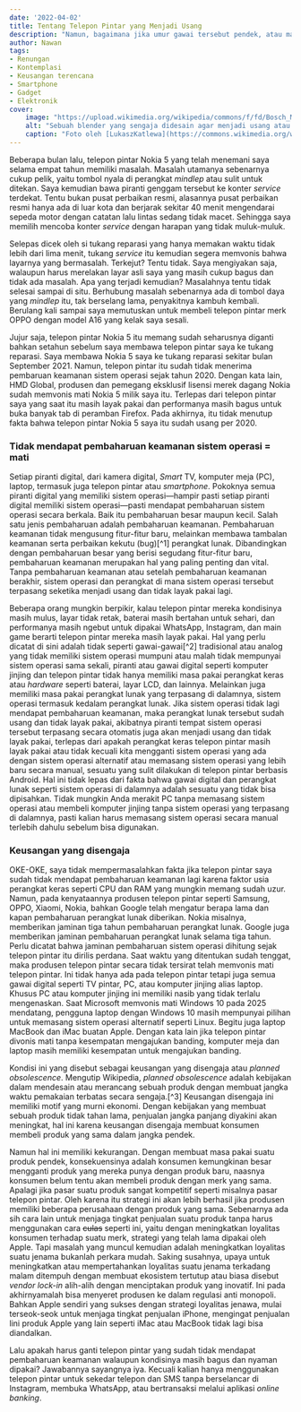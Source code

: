 ```yaml
---
date: '2022-04-02'
title: Tentang Telepon Pintar yang Menjadi Usang
description: "Namun, bagaimana jika umur gawai tersebut pendek, atau malah memang disengaja dibuat sedemikian rupa?"
author: Nawan
tags:
- Renungan
- Kontemplasi
- Keusangan terencana
- Smartphone
- Gadget
- Elektronik
cover:
    image: "https://upload.wikimedia.org/wikipedia/commons/f/fd/Bosch_MaxoMixx_planned_obsolence.jpg"
    alt: "Sebuah blender yang sengaja didesain agar menjadi usang atau rusak setelah beberapa tahun dan sulit diperbaiki"
    caption: "Foto oleh [LukaszKatlewa](https://commons.wikimedia.org/wiki/File:Bosch_MaxoMixx_planned_obsolence.jpg), [CC BY-SA 4.0](https://creativecommons.org/licenses/by-sa/4.0), via Wikimedia Commons."
---
```


Beberapa bulan lalu, telepon pintar Nokia 5 yang telah menemani saya selama empat tahun memiliki masalah. Masalah utamanya sebenarnya cukup pelik, yaitu tombol nyala di perangkat *mindlep* atau sulit untuk ditekan. Saya kemudian bawa piranti genggam tersebut ke konter *service* terdekat. Tentu bukan pusat perbaikan resmi, alasannya pusat perbaikan resmi hanya ada di luar kota dan berjarak sekitar 40 menit mengendarai sepeda motor dengan catatan lalu lintas sedang tidak macet. Sehingga saya memilih mencoba konter *service* dengan harapan yang tidak muluk-muluk.

Selepas dicek oleh si tukang reparasi yang hanya memakan waktu tidak lebih dari lima menit, tukang *service* itu kemudian segera memvonis bahwa layarnya yang bermasalah. Terkejut? Tentu tidak. Saya mengiyakan saja, walaupun harus merelakan layar asli saya yang masih cukup bagus dan tidak ada masalah. Apa yang terjadi kemudian? Masalahnya tentu tidak selesai sampai di situ. Berhubung masalah sebenarnya ada di tombol daya yang *mindlep* itu, tak berselang lama, penyakitnya kambuh kembali. Berulang kali sampai saya memutuskan untuk membeli telepon pintar merk OPPO dengan model A16 yang kelak saya sesali.

Jujur saja, telepon pintar Nokia 5 itu memang sudah seharusnya diganti bahkan setahun sebelum saya membawa telepon pintar saya ke tukang reparasi. Saya membawa Nokia 5 saya ke tukang reparasi sekitar bulan September 2021. Namun, telepon pintar itu sudah tidak menerima pembaruan keamanan sistem operasi sejak tahun 2020. Dengan kata lain, HMD Global, produsen dan pemegang eksklusif lisensi merek dagang Nokia sudah memvonis mati Nokia 5 milik saya itu. Terlepas dari telepon pintar saya yang saat itu masih layak pakai dan performanya masih bagus untuk buka banyak tab di peramban Firefox. Pada akhirnya, itu tidak menutup fakta bahwa telepon pintar Nokia 5 saya itu sudah usang per 2020.

### Tidak mendapat pembaharuan keamanan sistem operasi = mati

Setiap piranti digital, dari kamera digital, *Smart* TV, komputer meja (PC), laptop, termasuk juga telepon pintar atau *smartphone*. Pokoknya semua piranti digital yang memiliki sistem operasi—hampir pasti setiap piranti digital memiliki sistem operasi—pasti mendapat pembaharuan sistem operasi secara berkala. Baik itu pembaharuan besar maupun kecil. Salah satu jenis pembaharuan adalah pembaharuan keamanan. Pembaharuan keamanan tidak mengusung fitur-fitur baru, melainkan membawa tambalan keamanan serta perbaikan kekutu (bug)[^1] perangkat lunak. Dibandingkan dengan pembaharuan besar yang berisi segudang fitur-fitur baru, pembaharuan keamanan merupakan hal yang paling penting dan vital. Tanpa pembaharuan keamanan atau setelah pembaharuan keamanan berakhir, sistem operasi dan perangkat di mana sistem operasi tersebut terpasang seketika menjadi usang dan tidak layak pakai lagi.

Beberapa orang mungkin berpikir, kalau telepon pintar mereka kondisinya masih mulus, layar tidak retak, baterai masih bertahan untuk sehari, dan performanya masih ngebut untuk dipakai WhatsApp, Instagram, dan main game berarti telepon pintar mereka masih layak pakai. Hal yang perlu dicatat di sini adalah tidak seperti gawai-gawai[^2] tradisional atau analog yang tidak memiliki sistem operasi mumpuni atau malah tidak mempunyai sistem operasi sama sekali, piranti atau gawai digital seperti komputer jinjing dan telepon pintar tidak hanya memiliki masa pakai perangkat keras atau *hardware* seperti baterai, layar LCD, dan lainnya. Melainkan juga memiliki masa pakai perangkat lunak yang terpasang di dalamnya, sistem operasi termasuk kedalam perangkat lunak. Jika sistem operasi tidak lagi mendapat pembaharuan keamanan, maka perangkat lunak tersebut sudah usang dan tidak layak pakai, akibatnya piranti tempat sistem operasi tersebut terpasang secara otomatis juga akan menjadi usang dan tidak layak pakai, terlepas dari apakah perangkat keras telepon pintar masih layak pakai atau tidak kecuali kita mengganti sistem operasi yang ada dengan sistem operasi alternatif atau memasang sistem operasi yang lebih baru secara manual, sesuatu yang sulit dilakukan di telepon pintar berbasis Android. Hal ini tidak lepas dari fakta bahwa gawai digital dan perangkat lunak seperti sistem operasi di dalamnya adalah sesuatu yang tidak bisa dipisahkan. Tidak mungkin Anda merakit PC tanpa memasang sistem operasi atau membeli komputer jinjing tanpa sistem operasi yang terpasang di dalamnya, pasti kalian harus memasang sistem operasi secara manual terlebih dahulu sebelum bisa digunakan.

### Keusangan yang disengaja

OKE-OKE, saya tidak mempermasalahkan fakta jika telepon pintar saya sudah tidak mendapat pembaharuan keamanan lagi karena faktor usia perangkat keras seperti CPU dan RAM yang mungkin memang sudah uzur. Namun, pada kenyataannya produsen telepon pintar seperti Samsung, OPPO, Xiaomi, Nokia, bahkan Google telah mengatur berapa lama dan kapan pembaharuan perangkat lunak diberikan. Nokia misalnya, memberikan jaminan tiga tahun pembaharuan perangkat lunak. Google juga memberikan jaminan pembaharuan perangkat lunak selama tiga tahun. Perlu dicatat bahwa jaminan pembaharuan sistem operasi dihitung sejak telepon pintar itu dirilis perdana. Saat waktu yang ditentukan sudah tenggat, maka produsen telepon pintar secara tidak tersirat telah memvonis mati telepon pintar. Ini tidak hanya ada pada telepon pintar tetapi juga semua gawai digital seperti TV pintar, PC, atau komputer jinjing alias laptop. Khusus PC atau komputer jinjing ini memiliki nasib yang tidak terlalu mengenaskan. Saat Microsoft memvonis mati Windows 10 pada 2025 mendatang, pengguna laptop dengan Windows 10 masih mempunyai pilihan untuk memasang sistem operasi alternatif seperti Linux. Begitu juga laptop MacBook dan iMac buatan Apple. Dengan kata lain jika telepon pintar divonis mati tanpa kesempatan mengajukan banding, komputer meja dan laptop masih memiliki kesempatan untuk mengajukan banding.

Kondisi ini yang disebut sebagai keusangan yang disengaja atau *planned obsolescence*. Mengutip Wikipedia, *planned obsolescence* adalah kebijakan dalam mendesain atau merancang sebuah produk dengan membuat jangka waktu pemakaian terbatas secara sengaja.[^3] Keusangan disengaja ini memiliki motif yang murni ekonomi. Dengan kebijakan yang membuat sebuah produk tidak tahan lama, penjualan jangka panjang diyakini akan meningkat, hal ini karena keusangan disengaja membuat konsumen membeli produk yang sama dalam jangka pendek.

Namun hal ini memiliki kekurangan. Dengan membuat masa pakai suatu produk pendek, konsekuensinya adalah konsumen kemungkinan besar mengganti produk yang mereka punya dengan produk baru, naasnya konsumen belum tentu akan membeli produk dengan merk yang sama. Apalagi jika pasar suatu produk sangat kompetitif seperti misalnya pasar telepon pintar. Oleh karena itu strategi ini akan lebih berhasil jika produsen memiliki beberapa perusahaan dengan produk yang sama. Sebenarnya ada sih cara lain untuk menjaga tingkat penjualan suatu produk tanpa harus menggunakan cara ~~culas~~ seperti ini, yaitu dengan meningkatkan loyalitas konsumen terhadap suatu merk, strategi yang telah lama dipakai oleh Apple. Tapi masalah yang muncul kemudian adalah meningkatkan loyalitas suatu jenama bukanlah perkara mudah. Saking susahnya, upaya untuk meningkatkan atau mempertahankan loyalitas suatu jenama terkadang malam ditempuh dengan membuat ekosistem tertutup atau biasa disebut *vendor lock-in* alih-alih dengan menciptakan produk yang inovatif. Ini pada akhirnyamalah bisa menyeret produsen ke dalam regulasi anti monopoli. Bahkan Apple sendiri yang sukses dengan strategi loyalitas jenawa, mulai terseok-seok untuk menjaga tingkat penjualan iPhone, mengingat penjualan lini produk Apple yang lain seperti iMac atau MacBook tidak lagi bisa diandalkan.

Lalu apakah harus ganti telepon pintar yang sudah tidak mendapat pembaharuan keamanan walaupun kondisinya masih bagus dan nyaman dipakai? Jawabannya sayangnya iya. Kecuali kalian hanya menggunakan telepon pintar untuk sekedar telepon dan SMS tanpa berselancar di Instagram, membuka WhatsApp, atau bertransaksi melalui aplikasi *online banking*.
